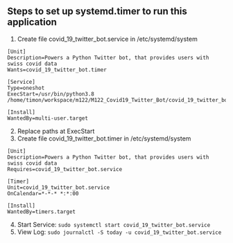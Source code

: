 Steps to set up systemd.timer to run this application
---

1. Create file covid_19_twitter_bot.service in /etc/systemd/system
```
[Unit]
Description=Powers a Python Twitter bot, that provides users with swiss covid data
Wants=covid_19_twitter_bot.timer

[Service]
Type=oneshot
ExecStart=/usr/bin/python3.8 /home/timon/workspace/m122/M122_Covid19_Twitter_Bot/covid_19_twitter_bot/__init__.py

[Install]
WantedBy=multi-user.target
```
2. Replace paths at ExecStart
3. Create file covid_19_twitter_bot.timer in /etc/systemd/system
```
[Unit]
Description=Powers a Python Twitter bot, that provides users with swiss covid data
Requires=covid_19_twitter_bot.service

[Timer]
Unit=covid_19_twitter_bot.service
OnCalendar=*-*-* *:*:00

[Install]
WantedBy=timers.target
```
4. Start Service: ```sudo systemctl start covid_19_twitter_bot.service```
5. View Log: ```sudo journalctl -S today -u covid_19_twitter_bot.service```
